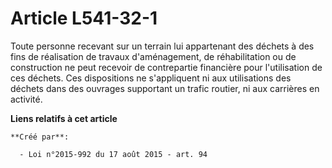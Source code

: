 # Article L541-32-1

Toute personne recevant sur un terrain lui appartenant des déchets à des fins de réalisation de travaux d'aménagement, de
réhabilitation ou de construction ne peut recevoir de contrepartie financière pour l'utilisation de ces déchets. Ces
dispositions ne s'appliquent ni aux utilisations des déchets dans des ouvrages supportant un trafic routier, ni aux carrières
en activité.

**Liens relatifs à cet article**

	**Créé par**:

	  - Loi n°2015-992 du 17 août 2015 - art. 94
